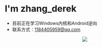 # I'm zhang_derek
- 目前正在学习Windows内核和Android逆向
- 联系方式：1184405959@qq.com

<div align="center"> <img src="https://github-readme-stats.vercel.app/api?username=derek-zhang123&show_icons=true&theme=tokyonight" /> </div>




